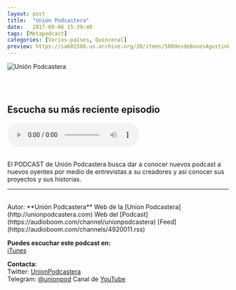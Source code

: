```yaml
---
layout: post
title:  "Unión Podcastera"
date:   2017-09-06 15:39:40
tags: [Metapodcast]
categories: [Varios-países, Quincenal]
preview: https://ia601508.us.archive.org/30/items/500desdeBoxesAgustinPalmeiro/UP300.png
---
```


![Unión Podcastera](https://ia601508.us.archive.org/30/items/500desdeBoxesAgustinPalmeiro/UP500.png)  

<br/>  
<br/>  


## Escucha su más reciente episodio  

<!--reproductor-feed=https://audioboom.com/channels/4920011.rss-->
<!--reproductor-start-->
<audio id="audio" preload="auto" controls="" src="https://audioboom.com/posts/7060001.mp3?modified=1540441984&source=rss&stitched=1"></audio>
<!--reproductor-end-->

<br>
El PODCAST de Unión Podcastera busca dar a conocer nuevos podcast a nuevos oyentes por medio de entrevistas a su creadores y así conocer sus proyectos y sus historias.  

_ _ _
<br>
Autor: **Unión Podcastera**  
Web de la [Union Podcastera](http://unionpodcastera.com)  
Web del [Podcast](https://audioboom.com/channel/unionpodcastera)  
[Feed](https://audioboom.com/channels/4920011.rss)   


**Puedes escuchar este podcast en:**  
[iTunes](http://apple.co/2spOep5)  

**Contacta:**  
Twitter: [UnionPodcastera](https://twitter.com/@UnionPodcastera)  
Telegram: [@unionpod](https://t.me/unionpod)
Canal de [YouTube](http://bit.ly/2sfNSle)
